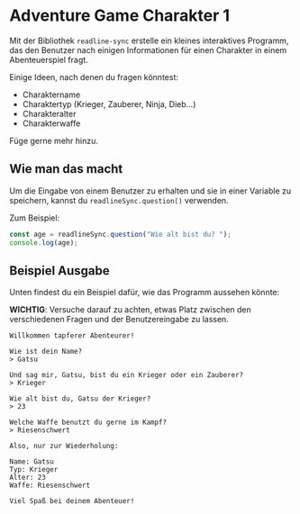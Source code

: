 # Adventure Game Charakter 1

Mit der Bibliothek `readline-sync` erstelle ein kleines interaktives Programm, das den Benutzer nach einigen Informationen für einen Charakter in einem Abenteuerspiel fragt.

Einige Ideen, nach denen du fragen könntest:

- Charaktername
- Charaktertyp (Krieger, Zauberer, Ninja, Dieb...)
- Charakteralter
- Charakterwaffe

Füge gerne mehr hinzu.

## Wie man das macht

Um die Eingabe von einem Benutzer zu erhalten und sie in einer Variable zu speichern, kannst du `readlineSync.question()` verwenden.

Zum Beispiel:

```javascript
const age = readlineSync.question("Wie alt bist du? ");
console.log(age);
```

## Beispiel Ausgabe

Unten findest du ein Beispiel dafür, wie das Programm aussehen könnte:

**WICHTIG**: Versuche darauf zu achten, etwas Platz zwischen den verschiedenen Fragen und der Benutzereingabe zu lassen.

```plaintext
Willkommen tapferer Abenteurer!

Wie ist dein Name?
> Gatsu

Und sag mir, Gatsu, bist du ein Krieger oder ein Zauberer?
> Krieger

Wie alt bist du, Gatsu der Krieger?
> 23

Welche Waffe benutzt du gerne im Kampf?
> Riesenschwert

Also, nur zur Wiederholung:

Name: Gatsu
Typ: Krieger
Alter: 23
Waffe: Riesenschwert

Viel Spaß bei deinem Abenteuer!
```

